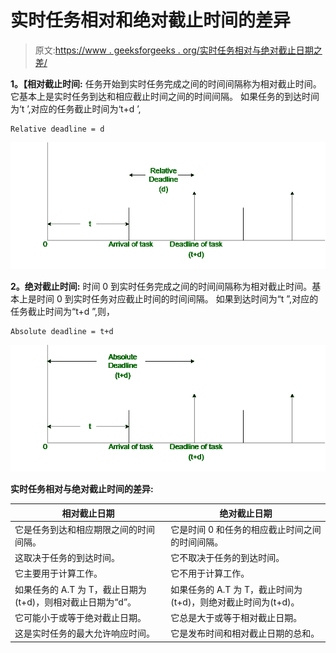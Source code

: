 # 实时任务相对和绝对截止时间的差异

> 原文:[https://www . geeksforgeeks . org/实时任务相对与绝对截止日期之差/](https://www.geeksforgeeks.org/difference-between-relative-and-absolute-deadline-of-real-time-task/)

**1。【相对截止时间:**
任务开始到实时任务完成之间的时间间隔称为相对截止时间。它基本上是实时任务到达和相应截止时间之间的时间间隔。
如果任务的到达时间为‘t ’,对应的任务截止时间为‘t+d ’,

```
Relative deadline = d 
```

![](img/ef8b0f7c0095b5f873e027b3a261d611.png)

**2。绝对截止时间:**
时间 0 到实时任务完成之间的时间间隔称为相对截止时间。基本上是时间 0 到实时任务对应截止时间的时间间隔。
如果到达时间为“t ”,对应的任务截止时间为“t+d ”,则，

```
Absolute deadline = t+d 
```

![](img/0e8d003aa2bc98af6a9fe69c7644e71a.png)

**实时任务相对与绝对截止时间的差异:**

<center>

| 相对截止日期 | 绝对截止日期 |
| --- | --- |
| 它是任务到达和相应期限之间的时间间隔。 | 它是时间 0 和任务的相应截止时间之间的时间间隔。 |
| 这取决于任务的到达时间。 | 它不取决于任务的到达时间。 |
| 它主要用于计算工作。 | 它不用于计算工作。 |
| 如果任务的 A.T 为 T，截止日期为(t+d)，则相对截止日期为“d”。 | 如果任务的 A.T 为 T，截止时间为(t+d)，则绝对截止时间为(t+d)。 |
| 它可能小于或等于绝对截止日期。 | 它总是大于或等于相对截止日期。 |
| 这是实时任务的最大允许响应时间。 | 它是发布时间和相对截止日期的总和。 |

</center>